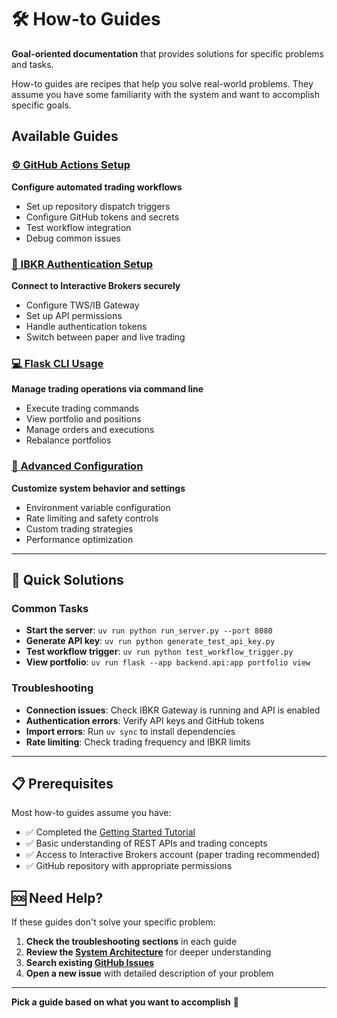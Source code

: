 # 🛠️ How-to Guides

**Goal-oriented documentation** that provides solutions for specific problems and tasks.

How-to guides are recipes that help you solve real-world problems. They assume you have some familiarity with the system and want to accomplish specific goals.

## Available Guides

### [⚙️ GitHub Actions Setup](github-actions-setup.md)
**Configure automated trading workflows**
- Set up repository dispatch triggers
- Configure GitHub tokens and secrets
- Test workflow integration
- Debug common issues

### [🔐 IBKR Authentication Setup](ibkr-auth-setup.md)
**Connect to Interactive Brokers securely**
- Configure TWS/IB Gateway
- Set up API permissions
- Handle authentication tokens
- Switch between paper and live trading

### [💻 Flask CLI Usage](flask-cli-usage.md)
**Manage trading operations via command line**
- Execute trading commands
- View portfolio and positions
- Manage orders and executions
- Rebalance portfolios

### [🔧 Advanced Configuration](advanced-configuration.md)
**Customize system behavior and settings**
- Environment variable configuration
- Rate limiting and safety controls
- Custom trading strategies
- Performance optimization

---

## 🎯 Quick Solutions

### Common Tasks

- **Start the server**: `uv run python run_server.py --port 8080`
- **Generate API key**: `uv run python generate_test_api_key.py`
- **Test workflow trigger**: `uv run python test_workflow_trigger.py`
- **View portfolio**: `uv run flask --app backend.api:app portfolio view`

### Troubleshooting

- **Connection issues**: Check IBKR Gateway is running and API is enabled
- **Authentication errors**: Verify API keys and GitHub tokens
- **Import errors**: Run `uv sync` to install dependencies
- **Rate limiting**: Check trading frequency and IBKR limits

---

## 📋 Prerequisites

Most how-to guides assume you have:

- ✅ Completed the [Getting Started Tutorial](../tutorials/getting-started.md)
- ✅ Basic understanding of REST APIs and trading concepts
- ✅ Access to Interactive Brokers account (paper trading recommended)
- ✅ GitHub repository with appropriate permissions

## 🆘 Need Help?

If these guides don't solve your specific problem:

1. **Check the troubleshooting sections** in each guide
2. **Review the [System Architecture](../explanations/architecture.md)** for deeper understanding
3. **Search existing [GitHub Issues](https://github.com/parthchandak02/ibkr-ibind-rest-api/issues)**
4. **Open a new issue** with detailed description of your problem

---

**Pick a guide based on what you want to accomplish** 🎯 